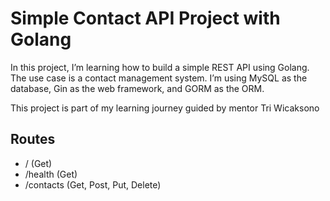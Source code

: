 # Simple Contact API Project with Golang

In this project, I’m learning how to build a simple REST API using Golang. The use case is a contact management system. I’m using MySQL as the database, Gin as the web framework, and GORM as the ORM.

This project is part of my learning journey guided by mentor Tri Wicaksono

## Routes
- / (Get)
- /health (Get)
- /contacts (Get, Post, Put, Delete)